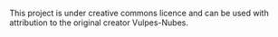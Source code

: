 This project is under creative commons licence and can be used with attribution to the original creator Vulpes-Nubes. 
